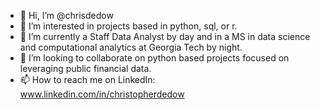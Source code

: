 - 👋 Hi, I’m @chrisdedow
- 👀 I’m interested in projects based in python, sql, or r.
- 🌱 I’m currently a Staff Data Analyst by day and in a MS in data science and computational analytics at Georgia Tech by night.
- 💞️ I’m looking to collaborate on python based projects focused on leveraging public financial data.
- 📫 How to reach me on LinkedIn: www.linkedin.com/in/christopherdedow

<!---
chrisdedow/chrisdedow is a ✨ special ✨ repository because its `README.md` (this file) appears on your GitHub profile.
You can click the Preview link to take a look at your changes.
--->
